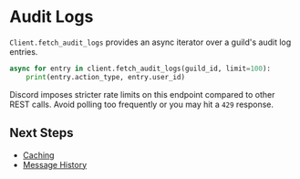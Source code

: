 # Audit Logs

`Client.fetch_audit_logs` provides an async iterator over a guild's audit log entries.

```python
async for entry in client.fetch_audit_logs(guild_id, limit=100):
    print(entry.action_type, entry.user_id)
```

Discord imposes stricter rate limits on this endpoint compared to other REST calls. Avoid polling too frequently or you may hit a `429` response.

## Next Steps

- [Caching](caching.md)
- [Message History](message_history.md)
